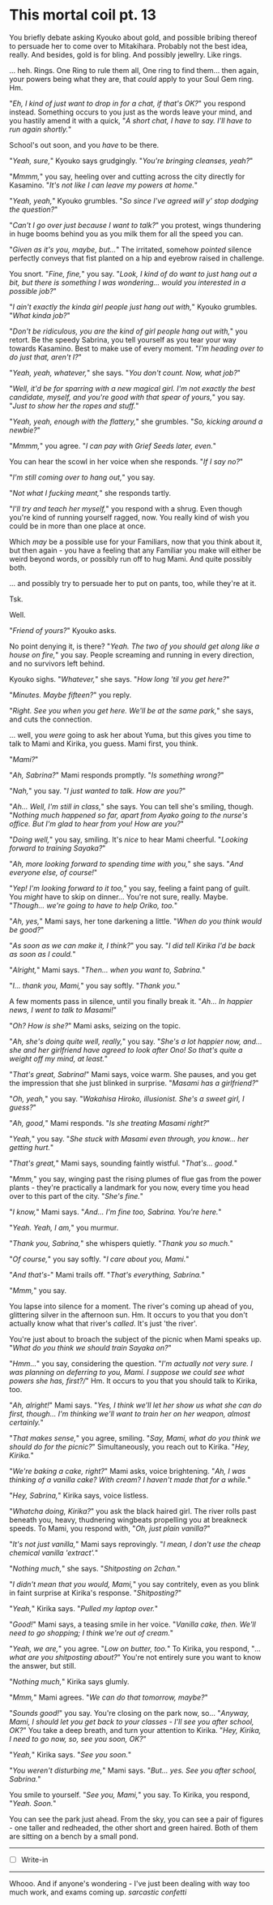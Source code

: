 # This mortal coil pt. 13

You briefly debate asking Kyouko about gold, and possible bribing thereof to persuade her to come over to Mitakihara. Probably not the best idea, really. And besides, gold is for bling. And possibly jewellry. Like rings.

... heh. Rings. One Ring to rule them all, One ring to find them... then again, your powers being what they are, that *could* apply to your Soul Gem ring. Hm.

"*Eh, I kind of just want to drop in for a chat, if that's OK?*" you respond instead. Something occurs to you just as the words leave your mind, and you hastily amend it with a quick, "*A short chat, I have to say. I'll have to run again shortly.*"

School's out soon, and you *have* to be there.

"*Yeah, sure,*" Kyouko says grudgingly. "*You're bringing cleanses, yeah?*"

"*Mmmm,*" you say, heeling over and cutting across the city directly for Kasamino. "*It's not like I can leave my powers at home.*"

"*Yeah, yeah,*" Kyouko grumbles. "*So since I've *agreed* will y' stop dodging the question?*"

"*Can't I go over just because I want to talk?*" you protest, wings thundering in huge booms behind you as you milk them for all the speed you can.

"*Given as it's *you*, maybe, but...*" The irritated, somehow *pointed* silence perfectly conveys that fist planted on a hip and eyebrow raised in challenge.

You snort. "*Fine, fine,*" you say. "*Look, I kind of do want to just hang out a bit, but there *is* something I was wondering... would you interested in a possible job?*"

"*I ain't exactly the kinda girl people just *hang out* with,*" Kyouko grumbles. "*What kinda job?*"

"*Don't be ridiculous, you *are* the kind of girl people hang out with,*" you retort. Be the speedy Sabrina, you tell yourself as you tear your way towards Kasamino. Best to make use of every moment. "*I'm heading over to do just that, aren't I?*"

"*Yeah, yeah, whatever,*" she says. "*You don't count. Now, what job?*"

"*Well, it'd be for sparring with a new magical girl. I'm not exactly the best candidate, myself, and you're *good* with that spear of yours,*" you say. "*Just to show her the ropes and stuff.*"

"*Yeah, yeah, enough with the flattery,*" she grumbles. "*So, kicking around a newbie?*"

"*Mmmm,*" you agree. "*I can pay with Grief Seeds later, even.*"

You can hear the scowl in her voice when she responds. "*If I say no?*"

"*I'm still coming over to hang out,*" you say.

"*Not what I fucking meant,*" she responds tartly.

"*I'll try and teach her myself,*" you respond with a shrug. Even though you're kind of running yourself ragged, now. You really kind of wish you could be in more than one place at once.

Which *may* be a possible use for your Familiars, now that you think about it, but then again - you have a feeling that any Familiar you make will either be weird beyond words, or possibly run off to hug Mami. And quite possibly both.

... and possibly try to persuade her to put on pants, too, while they're at it.

Tsk.

Well.

"*Friend of yours?*" Kyouko asks.

No point denying it, is there? "*Yeah. The two of you should get along like a house on fire,*" you say. People screaming and running in every direction, and no survivors left behind.

Kyouko sighs. "*Whatever,*" she says. "*How long 'til you get here?*"

"*Minutes. Maybe fifteen?*" you reply.

"*Right. See you when you get here. We'll be at the same park,*" she says, and cuts the connection.

... well, you *were* going to ask her about Yuma, but this gives you time to talk to Mami and Kirika, you guess. Mami first, you think.

"*Mami?*"

"*Ah, Sabrina?*" Mami responds promptly. "*Is something wrong?*"

"*Nah,*" you say. "*I just wanted to talk. How are you?*"

"*Ah... Well, I'm still in class,*" she says. You can tell she's smiling, though. "*Nothing much happened so far, apart from Ayako going to the nurse's office. But I'm glad to hear from you! How are you?*"

"*Doing well,*" you say, smiling. It's *nice* to hear Mami cheerful. "*Looking forward to training Sayaka?*"

"*Ah, more looking forward to spending time with you,*" she says. "*And everyone else, of course!*"

"*Yep! I'm looking forward to it too,*" you say, feeling a faint pang of guilt. You *might* have to skip on dinner... You're not sure, really. Maybe. "*Though... we're going to have to help Oriko, too.*"

"*Ah, yes,*" Mami says, her tone darkening a little. "*When do you think would be good?*"

"*As soon as we can make it, I think?*" you say. "*I did tell Kirika I'd be back as soon as I could.*"

"*Alright,*" Mami says. "*Then... when you want to, Sabrina.*"

"*I... thank you, Mami,*" you say softly. "*Thank you.*"

A few moments pass in silence, until you finally break it. "*Ah... In happier news, I went to talk to Masami!*"

"*Oh? How is she?*" Mami asks, seizing on the topic.

"*Ah, she's doing quite well, really,*" you say. "*She's a lot happier now, and... she and her girlfriend have agreed to look after Ono! So that's quite a weight off *my* mind, at least.*"

"*That's great, Sabrina!*" Mami says, voice warm. She pauses, and you get the impression that she just blinked in surprise. "*Masami has a girlfriend?*"

"*Oh, yeah,*" you say. "*Wakahisa Hiroko, illusionist. She's a sweet girl, I guess?*"

"*Ah, good,*" Mami responds. "*Is she treating Masami right?*"

"*Yeah,*" you say. "*She stuck with Masami even through, you know\... her getting hurt.*"

"*That's great,*" Mami says, sounding faintly wistful. "*That's... good.*"

"*Mmm,*" you say, winging past the rising plumes of flue gas from the power plants - they're practically a landmark for you now, every time you head over to this part of the city. "*She's fine.*"

"*I know,*" Mami says. "*And... I'm fine too, Sabrina. You're here.*"

"*Yeah. Yeah, I am,*" you murmur.

"*Thank *you*, Sabrina,*" she whispers quietly. "*Thank you so much.*"

"*Of course,*" you say softly. "*I care about you, Mami.*"

"*And that's-*" Mami trails off. "*That's everything, Sabrina.*"

"*Mmm,*" you say.

You lapse into silence for a moment. The river's coming up ahead of you, glittering silver in the afternoon sun. Hm. It occurs to you that you don't actually know what that river's *called*. It's just 'the river'.

You're just about to broach the subject of the picnic when Mami speaks up. "*What do you think we should train Sayaka on?*"

"*Hmm...*" you say, considering the question. "*I'm actually not very sure. I was planning on deferring to you, Mami. I suppose we could see what powers she has, first?/*" Hm. It occurs to you that you should talk to Kirika, too.

"*Ah, alright!*" Mami says. "*Yes, I think we'll let her show us what she can do first, though... I'm thinking we'll want to train her on her weapon, almost certainly.*"

"*That makes sense,*" you agree, smiling. "*Say, Mami, what do you think we should do for the picnic?*" Simultaneously, you reach out to Kirika. "*Hey, Kirika.*"

"*We're baking a cake, right?*" Mami asks, voice brightening. "*Ah, I was thinking of a vanilla cake? With cream? I haven't made that for a while.*"

"*Hey, Sabrina,*" Kirika says, voice listless.

"*Whatcha doing, Kirika?*" you ask the black haired girl. The river rolls past beneath you, heavy, thudnering wingbeats propelling you at breakneck speeds. To Mami, you respond with, "*Oh, just plain vanilla?*"

"*It's not *just* vanilla,*" Mami says reprovingly. "*I mean, I don't use the cheap chemical vanilla 'extract'.*"

"*Nothing much,*" she says. "*Shitposting on 2chan.*"

"*I didn't mean that you would, Mami,*" you say contritely, even as you blink in faint surprise at Kirika's response. "*Shitposting?*"

"*Yeah,*" Kirika says. "*Pulled my laptop over.*"

"*Good!*" Mami says, a teasing smile in her voice. "*Vanilla cake, then. We'll need to go shopping; I think we're out of cream.*"

"*Yeah, we are,*" you agree. "*Low on butter, too.*" To Kirika, you respond, "*... *what* are you shitposting about?*" You're not entirely sure you want to know the answer, but still.

"*Nothing much,*" Kirika says glumly.

"*Mmm,*" Mami agrees. "*We can do that tomorrow, maybe?*"

"*Sounds good!*" you say. You're closing on the park now, so... "*Anyway, Mami, I should let you get back to your classes - I'll see you after school, OK?*" You take a deep breath, and turn your attention to Kirika. "*Hey, Kirika, I need to go now, so, see you soon, OK?*"

"*Yeah,*" Kirika says. "*See you soon.*"

"*You weren't disturbing me,*" Mami says. "*But... yes. See you after school, Sabrina.*"

You smile to yourself. "*See you, Mami,*" you say. To Kirika, you respond, "*Yeah. Soon.*"

You can see the park just ahead. From the sky, you can see a pair of figures - one taller and redheaded, the other short and green haired. Both of them are sitting on a bench by a small pond.

---

- [ ] Write-in

---

Whooo. And if anyone's wondering - I've just been dealing with way too much work, and exams coming up. *sarcastic confetti*
